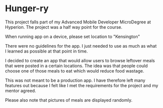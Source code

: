 # Hunger-ry
This project falls part of my Advanced Mobile Developer MicroDegree at Hyperion. The project was a half way point for the course.

When running app on a device, please set location to "Kensington"

There were no guidelines for the app. I just needed to use as much as what I learned as possible at that point in time.

I decided to create an app that would allow users to browse leftover meals that were posted in a certain locations. The idea was that
people could choose one of those meals to eat which would reduce food wastage. 

This was not meant to be a production app. I have therefore left many features out because I felt like I met the requirements for the project and my mentor agreed.

Please also note that pictures of meals are displayed randomly.
